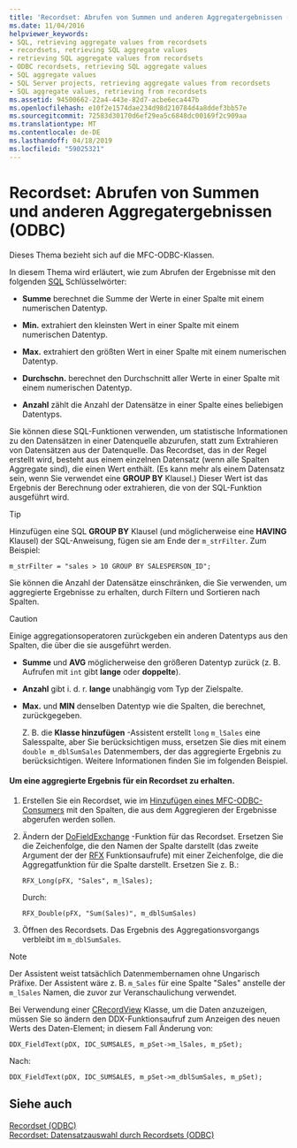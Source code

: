 ```yaml
---
title: 'Recordset: Abrufen von Summen und anderen Aggregatergebnissen (ODBC)'
ms.date: 11/04/2016
helpviewer_keywords:
- SQL, retrieving aggregate values from recordsets
- recordsets, retrieving SQL aggregate values
- retrieving SQL aggregate values from recordsets
- ODBC recordsets, retrieving SQL aggregate values
- SQL aggregate values
- SQL Server projects, retrieving aggregate values from recordsets
- SQL aggregate values, retrieving from recordsets
ms.assetid: 94500662-22a4-443e-82d7-acbe6eca447b
ms.openlocfilehash: e10f2e1574dae234d98d210784d4a8ddef3bb57e
ms.sourcegitcommit: 72583d30170d6ef29ea5c6848dc00169f2c909aa
ms.translationtype: MT
ms.contentlocale: de-DE
ms.lasthandoff: 04/18/2019
ms.locfileid: "59025321"
---
```

# <a name="recordset-obtaining-sums-and-other-aggregate-results-odbc"></a>Recordset: Abrufen von Summen und anderen Aggregatergebnissen (ODBC)

Dieses Thema bezieht sich auf die MFC-ODBC-Klassen.

In diesem Thema wird erläutert, wie zum Abrufen der Ergebnisse mit den folgenden [SQL](../../data/odbc/sql.md) Schlüsselwörter:

- **Summe** berechnet die Summe der Werte in einer Spalte mit einem numerischen Datentyp.

- **Min.** extrahiert den kleinsten Wert in einer Spalte mit einem numerischen Datentyp.

- **Max.** extrahiert den größten Wert in einer Spalte mit einem numerischen Datentyp.

- **Durchschn.** berechnet den Durchschnitt aller Werte in einer Spalte mit einem numerischen Datentyp.

- **Anzahl** zählt die Anzahl der Datensätze in einer Spalte eines beliebigen Datentyps.

Sie können diese SQL-Funktionen verwenden, um statistische Informationen zu den Datensätzen in einer Datenquelle abzurufen, statt zum Extrahieren von Datensätzen aus der Datenquelle. Das Recordset, das in der Regel erstellt wird, besteht aus einem einzelnen Datensatz (wenn alle Spalten Aggregate sind), die einen Wert enthält. (Es kann mehr als einem Datensatz sein, wenn Sie verwendet eine **GROUP BY** Klausel.) Dieser Wert ist das Ergebnis der Berechnung oder extrahieren, die von der SQL-Funktion ausgeführt wird.

> [!TIP]
>  Hinzufügen eine SQL **GROUP BY** Klausel (und möglicherweise eine **HAVING** Klausel) der SQL-Anweisung, fügen sie am Ende der `m_strFilter`. Zum Beispiel:

```
m_strFilter = "sales > 10 GROUP BY SALESPERSON_ID";
```

Sie können die Anzahl der Datensätze einschränken, die Sie verwenden, um aggregierte Ergebnisse zu erhalten, durch Filtern und Sortieren nach Spalten.

> [!CAUTION]
>  Einige aggregationsoperatoren zurückgeben ein anderen Datentyps aus den Spalten, die über die sie ausgeführt werden.

- **Summe** und **AVG** möglicherweise den größeren Datentyp zurück (z. B. Aufrufen mit `int` gibt **lange** oder **doppelte**).

- **Anzahl** gibt i. d. r. **lange** unabhängig vom Typ der Zielspalte.

- **Max.** und **MIN** denselben Datentyp wie die Spalten, die berechnet, zurückgegeben.

     Z. B. die **Klasse hinzufügen** -Assistent erstellt `long` `m_lSales` eine Salesspalte, aber Sie berücksichtigen muss, ersetzen Sie dies mit einem `double m_dblSumSales` Datenmembers, der das aggregierte Ergebnis zu berücksichtigen. Weitere Informationen finden Sie im folgenden Beispiel.

#### <a name="to-obtain-an-aggregate-result-for-a-recordset"></a>Um eine aggregierte Ergebnis für ein Recordset zu erhalten.

1. Erstellen Sie ein Recordset, wie im [Hinzufügen eines MFC-ODBC-Consumers](../../mfc/reference/adding-an-mfc-odbc-consumer.md) mit den Spalten, die aus dem Aggregieren der Ergebnisse abgerufen werden sollen.

1. Ändern der [DoFieldExchange](../../mfc/reference/crecordset-class.md#dofieldexchange) -Funktion für das Recordset. Ersetzen Sie die Zeichenfolge, die den Namen der Spalte darstellt (das zweite Argument der der [RFX](../../data/odbc/record-field-exchange-using-rfx.md) Funktionsaufrufe) mit einer Zeichenfolge, die die Aggregatfunktion für die Spalte darstellt. Ersetzen Sie z. B.:

    ```
    RFX_Long(pFX, "Sales", m_lSales);
    ```

     Durch:

    ```
    RFX_Double(pFX, "Sum(Sales)", m_dblSumSales)
    ```

1. Öffnen des Recordsets. Das Ergebnis des Aggregationsvorgangs verbleibt im `m_dblSumSales`.

> [!NOTE]
>  Der Assistent weist tatsächlich Datenmembernamen ohne Ungarisch Präfixe. Der Assistent wäre z. B. `m_Sales` für eine Spalte "Sales" anstelle der `m_lSales` Namen, die zuvor zur Veranschaulichung verwendet.

Bei Verwendung einer [CRecordView](../../mfc/reference/crecordview-class.md) Klasse, um die Daten anzuzeigen, müssen Sie so ändern den DDX-Funktionsaufruf zum Anzeigen des neuen Werts des Daten-Element; in diesem Fall Änderung von:

```
DDX_FieldText(pDX, IDC_SUMSALES, m_pSet->m_lSales, m_pSet);
```

Nach:

```
DDX_FieldText(pDX, IDC_SUMSALES, m_pSet->m_dblSumSales, m_pSet);
```

## <a name="see-also"></a>Siehe auch

[Recordset (ODBC)](../../data/odbc/recordset-odbc.md)<br/>
[Recordset: Datensatzauswahl durch Recordsets (ODBC)](../../data/odbc/recordset-how-recordsets-select-records-odbc.md)